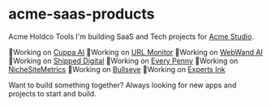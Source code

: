 # acme-saas-products
Acme Holdco Tools
I'm building SaaS and Tech projects for <a href="https://acmestud.io" rel="nofollow">Acme Studio</a>. 

🔭Working on <a href="https://cuppa.ai">Cuppa AI</a>
🔭Working on <a href="https://urlmonitor.com">URL Monitor</a>
🔭Working on <a href="https://webwand.ai">WebWand AI</a>
🔭Working on <a href="https://shipped.digital">Shipped Digital</a>
🔭Working on <a href="https://everypenny.ai">Every Penny</a>
🔭Working on <a href="https://nichesitemetrics.com">NicheSiteMetrics</a>
🔭Working on <a href="https://bullseye.so">Bullseye</a>
🔭Working on <a href="https://experts.ink">Experts Ink</a>

Want to build something together? Always looking for new apps and projects to start and build. 
